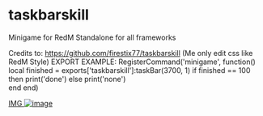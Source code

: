 # taskbarskill
Minigame for RedM Standalone for all frameworks

Credits to: https://github.com/firestix77/taskbarskill (Me only edit css like RedM Style)
EXPORT EXAMPLE:
RegisterCommand('minigame', function()
    local finished = exports['taskbarskill']:taskBar(3700, 1)
    if finished == 100 then 
        print('done')
    else 
        print('none')    
    end
end)


[IMG ![image](https://user-images.githubusercontent.com/51840953/221935749-9fb42ba5-2ab8-4ac6-b427-6cc0b4c6de01.png)](https://prnt.sc/dPeVOoGkeW9H)